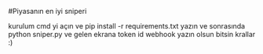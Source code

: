 #Piyasanın en iyi sniperi 

kurulum
cmd yi açın ve pip install -r requirements.txt yazın
ve sonrasında python sniper.py ve gelen ekrana token id webhook yazın olsun bitsin krallar :)
